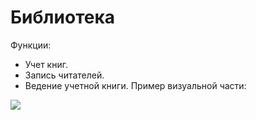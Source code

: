# Библиотека
Функции:
- Учет книг.
- Запись читателей.
- Ведение учетной книги.
Пример визуальной части:
<img src="https://github.com/BlackSalar/Library/">
